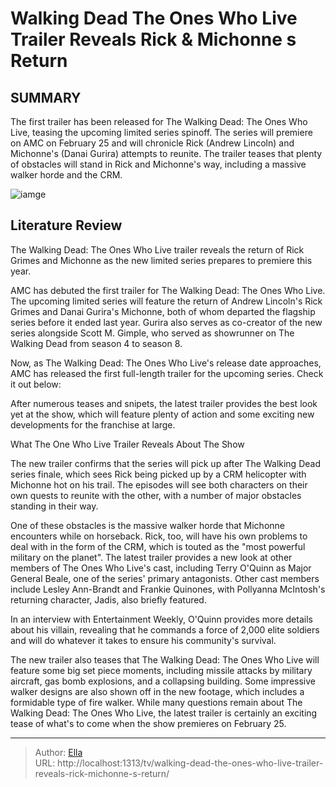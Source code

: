 # Walking Dead The Ones Who Live Trailer Reveals Rick &amp; Michonne s Return


## SUMMARY 



  The first trailer has been released for The Walking Dead: The Ones Who Live, teasing the upcoming limited series spinoff.   The series will premiere on AMC on February 25 and will chronicle Rick (Andrew Lincoln) and Michonne&#39;s (Danai Gurira) attempts to reunite.   The trailer teases that plenty of obstacles will stand in Rick and Michonne&#39;s way, including a massive walker horde and the CRM.  

![iamge](https://static1.srcdn.com/wordpress/wp-content/uploads/2024/01/andrew-lincoln-looking-angry-as-rick-grimes-in-the-walking-dead-the-ones-who-live.jpg)

## Literature Review
The Walking Dead: The Ones Who Live trailer reveals the return of Rick Grimes and Michonne as the new limited series prepares to premiere this year. 




AMC has debuted the first trailer for The Walking Dead: The Ones Who Live. The upcoming limited series will feature the return of Andrew Lincoln&#39;s Rick Grimes and Danai Gurira&#39;s Michonne, both of whom departed the flagship series before it ended last year. Gurira also serves as co-creator of the new series alongside Scott M. Gimple, who served as showrunner on The Walking Dead from season 4 to season 8.




Now, as The Walking Dead: The Ones Who Live&#39;s release date approaches, AMC has released the first full-length trailer for the upcoming series. Check it out below:


 

After numerous teases and snipets, the latest trailer provides the best look yet at the show, which will feature plenty of action and some exciting new developments for the franchise at large. 

  


 What The One Who Live Trailer Reveals About The Show 
          




The new trailer confirms that the series will pick up after The Walking Dead series finale, which sees Rick being picked up by a CRM helicopter with Michonne hot on his trail. The episodes will see both characters on their own quests to reunite with the other, with a number of major obstacles standing in their way.

One of these obstacles is the massive walker horde that Michonne encounters while on horseback. Rick, too, will have his own problems to deal with in the form of the CRM, which is touted as the &#34;most powerful military on the planet&#34;. The latest trailer provides a new look at other members of The Ones Who Live&#39;s cast, including Terry O&#39;Quinn as Major General Beale, one of the series&#39; primary antagonists. Other cast members include Lesley Ann-Brandt and Frankie Quinones, with Pollyanna McIntosh&#39;s returning character, Jadis, also briefly featured.



In an interview with Entertainment Weekly, O&#39;Quinn provides more details about his villain, revealing that he commands a force of 2,000 elite soldiers and will do whatever it takes to ensure his community&#39;s survival.







The new trailer also teases that The Walking Dead: The Ones Who Live will feature some big set piece moments, including missile attacks by military aircraft, gas bomb explosions, and a collapsing building. Some impressive walker designs are also shown off in the new footage, which includes a formidable type of fire walker. While many questions remain about The Walking Dead: The Ones Who Live, the latest trailer is certainly an exciting tease of what&#39;s to come when the show premieres on February 25.



---

> Author: [Ella](https://instagram.hk.cn/)  
> URL: http://localhost:1313/tv/walking-dead-the-ones-who-live-trailer-reveals-rick-michonne-s-return/  

